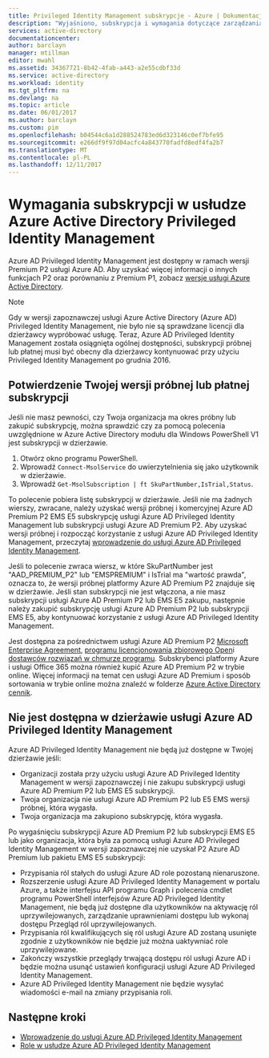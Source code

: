 ```yaml
---
title: Privileged Identity Management subskrypcje - Azure | Dokumentacja firmy Microsoft
description: "Wyjaśniono, subskrypcja i wymagania dotyczące zarządzania i przy użyciu usługi Azure AD Privileged Identity Management w dzierżawie licencjonowania"
services: active-directory
documentationcenter: 
author: barclayn
manager: mtillman
editor: mwahl
ms.assetid: 34367721-8b42-4fab-a443-a2e55cdbf33d
ms.service: active-directory
ms.workload: identity
ms.tgt_pltfrm: na
ms.devlang: na
ms.topic: article
ms.date: 06/01/2017
ms.author: barclayn
ms.custom: pim
ms.openlocfilehash: b04544c6a1d288524783ed6d323146c0ef7bfe95
ms.sourcegitcommit: e266df9f97d04acfc4a843770fadfd8edf4fa2b7
ms.translationtype: MT
ms.contentlocale: pl-PL
ms.lasthandoff: 12/11/2017
---
```

# <a name="azure-active-directory-privileged-identity-management-subscription-requirements"></a>Wymagania subskrypcji w usłudze Azure Active Directory Privileged Identity Management

Azure AD Privileged Identity Management jest dostępny w ramach wersji Premium P2 usługi Azure AD. Aby uzyskać więcej informacji o innych funkcjach P2 oraz porównaniu z Premium P1, zobacz [wersje usługi Azure Active Directory](../active-directory-editions.md).

>[!NOTE]
Gdy w wersji zapoznawczej usługi Azure Active Directory (Azure AD) Privileged Identity Management, nie było nie są sprawdzane licencji dla dzierżawcy wypróbować usługę.  Teraz, Azure AD Privileged Identity Management została osiągnięta ogólnej dostępności, subskrypcji próbnej lub płatnej musi być obecny dla dzierżawcy kontynuować przy użyciu Privileged Identity Management po grudnia 2016.
  

## <a name="confirm-your-trial-or-paid-subscription"></a>Potwierdzenie Twojej wersji próbnej lub płatnej subskrypcji

Jeśli nie masz pewności, czy Twoja organizacja ma okres próbny lub zakupić subskrypcję, można sprawdzić czy za pomocą polecenia uwzględnione w Azure Active Directory modułu dla Windows PowerShell V1 jest subskrypcji w dzierżawie. 
1. Otwórz okno programu PowerShell.
2. Wprowadź `Connect-MsolService` do uwierzytelnienia się jako użytkownik w dzierżawie.
3. Wprowadź `Get-MsolSubscription | ft SkuPartNumber,IsTrial,Status`.

To polecenie pobiera listę subskrypcji w dzierżawie. Jeśli nie ma żadnych wierszy, zwracane, należy uzyskać wersji próbnej i komercyjnej Azure AD Premium P2 EMS E5 subskrypcję usługi Azure AD Privileged Identity Management lub subskrypcji usługi Azure AD Premium P2.  Aby uzyskać wersji próbnej i rozpocząć korzystanie z usługi Azure AD Privileged Identity Management, przeczytaj [wprowadzenie do usługi Azure AD Privileged Identity Management](../active-directory-privileged-identity-management-getting-started.md).

Jeśli to polecenie zwraca wiersz, w które SkuPartNumber jest "AAD_PREMIUM_P2" lub "EMSPREMIUM" i IsTrial ma "wartość prawda", oznacza to, że wersji próbnej platformy Azure AD Premium P2 znajduje się w dzierżawie.  Jeśli stan subskrypcji nie jest włączona, a nie masz subskrypcji usługi Azure AD Premium P2 lub EMS E5 zakupu, następnie należy zakupić subskrypcję usługi Azure AD Premium P2 lub subskrypcji EMS E5, aby kontynuować korzystanie z usługi Azure AD Privileged Identity Management.

Jest dostępna za pośrednictwem usługi Azure AD Premium P2 [Microsoft Enterprise Agreement](https://www.microsoft.com/en-us/licensing/licensing-programs/enterprise.aspx), [programu licencjonowania zbiorowego Open](https://www.microsoft.com/en-us/licensing/licensing-programs/open-license.aspx)i [dostawców rozwiązań w chmurze programu](https://partner.microsoft.com/en-US/cloud-solution-provider). Subskrybenci platformy Azure i usługi Office 365 można również kupić Azure AD Premium P2 w trybie online.  Więcej informacji na temat cen usługi Azure AD Premium i sposób sortowania w trybie online można znaleźć w folderze [Azure Active Directory cennik](https://azure.microsoft.com/en-us/pricing/details/active-directory/).

## <a name="azure-ad-privileged-identity-management-is-not-available-in-tenant"></a>Nie jest dostępna w dzierżawie usługi Azure AD Privileged Identity Management

Azure AD Privileged Identity Management nie będą już dostępne w Twojej dzierżawie jeśli:
- Organizacji została przy użyciu usługi Azure AD Privileged Identity Management w wersji zapoznawczej i nie zakupu subskrypcji usługi Azure AD Premium P2 lub EMS E5 subskrypcji.
- Twoja organizacja nie usługi Azure AD Premium P2 lub E5 EMS wersji próbnej, która wygasła.
- Twoja organizacja ma zakupiono subskrypcję, która wygasła.

Po wygaśnięciu subskrypcji Azure AD Premium P2 lub subskrypcji EMS E5 lub jako organizacja, która była za pomocą usługi Azure AD Privileged Identity Management w wersji zapoznawczej nie uzyskał P2 Azure AD Premium lub pakietu EMS E5 subskrypcji:

- Przypisania ról stałych do usługi Azure AD role pozostaną nienaruszone.
- Rozszerzenie usługi Azure AD Privileged Identity Management w portalu Azure, a także interfejsu API programu Graph i polecenia cmdlet programu PowerShell interfejsów Azure AD Privileged Identity Management, nie będą już dostępne dla użytkowników na aktywację ról uprzywilejowanych, zarządzanie uprawnieniami dostępu lub wykonaj dostępu Przegląd ról uprzywilejowanych.
- Przypisania ról kwalifikujących się ról usługi Azure AD zostaną usunięte zgodnie z użytkowników nie będzie już można uaktywniać role uprzywilejowane.
- Zakończy wszystkie przeglądy trwającą dostępu ról usługi Azure AD i będzie można usunąć ustawień konfiguracji usługi Azure AD Privileged Identity Management.
- Azure AD Privileged Identity Management nie będzie wysyłać wiadomości e-mail na zmiany przypisania roli.

## <a name="next-steps"></a>Następne kroki

- [Wprowadzenie do usługi Azure AD Privileged Identity Management](../active-directory-privileged-identity-management-getting-started.md)
- [Role w usłudze Azure AD Privileged Identity Management](../active-directory-privileged-identity-management-roles.md)
